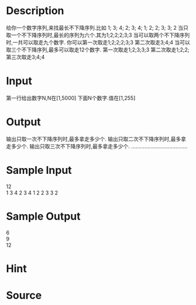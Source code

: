 
# Description

<div class="content"><p>给你一个数字序列,来找最长不下降序列.比如 1; 3; 4; 2; 3; 4; 1; 2; 2; 3; 3; 2 当只取一个不下降序列时,最长的序列为六个.其为1;2;2;2;3;3 当可以取两个不下降序列时,一共可以取走九个数字. 你可以第一次取走1;2;2;2;3;3 第二次取走3;4;4 当可以取三个不下降序列,最多可以取走12个数字. 第一次取走1;2;3;3;3 第二次取走1;2;2; 第三次取走3;4;4</p></div>

# Input

<div class="content"><p>第一行给出数字N,N在[1,5000] 下面N个数字.值在[1,255]</p></div>

# Output

<div class="content"><p>输出只取一次不下降序列时,最多拿走多少个. 输出只取二次不下降序列时,最多拿走多少个. 输出只取三次不下降序列时,最多拿走多少个. ......................................</p></div>

# Sample Input

<div class="content"><span class="sampledata">12<br/>
1 3 4 2 3 4 1 2 2 3 3 2</span></div>

# Sample Output

<div class="content"><span class="sampledata">6<br/>
9<br/>
12</span></div>

# Hint

<div class="content"><p></p></div>

# Source

<div class="content"><p><a href="problemset.php?search="></a></p></div>

